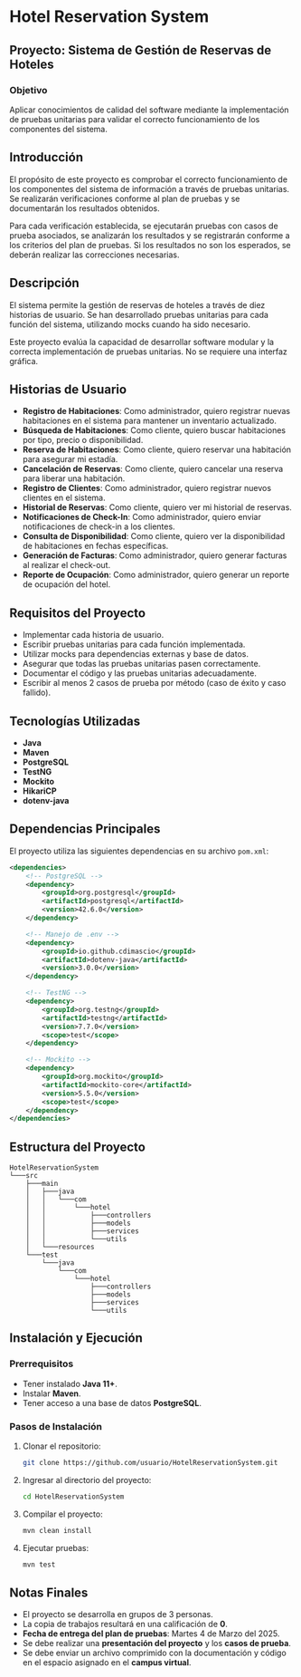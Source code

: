 # Hotel Reservation System

## Proyecto: Sistema de Gestión de Reservas de Hoteles

### Objetivo
Aplicar conocimientos de calidad del software mediante la implementación de pruebas unitarias para validar el correcto funcionamiento de los componentes del sistema.

## Introducción
El propósito de este proyecto es comprobar el correcto funcionamiento de los componentes del sistema de información a través de pruebas unitarias. Se realizarán verificaciones conforme al plan de pruebas y se documentarán los resultados obtenidos.

Para cada verificación establecida, se ejecutarán pruebas con casos de prueba asociados, se analizarán los resultados y se registrarán conforme a los criterios del plan de pruebas. Si los resultados no son los esperados, se deberán realizar las correcciones necesarias.

## Descripción
El sistema permite la gestión de reservas de hoteles a través de diez historias de usuario. Se han desarrollado pruebas unitarias para cada función del sistema, utilizando mocks cuando ha sido necesario.

Este proyecto evalúa la capacidad de desarrollar software modular y la correcta implementación de pruebas unitarias. No se requiere una interfaz gráfica.

## Historias de Usuario
- **Registro de Habitaciones**: Como administrador, quiero registrar nuevas habitaciones en el sistema para mantener un inventario actualizado.
- **Búsqueda de Habitaciones**: Como cliente, quiero buscar habitaciones por tipo, precio o disponibilidad.
- **Reserva de Habitaciones**: Como cliente, quiero reservar una habitación para asegurar mi estadía.
- **Cancelación de Reservas**: Como cliente, quiero cancelar una reserva para liberar una habitación.
- **Registro de Clientes**: Como administrador, quiero registrar nuevos clientes en el sistema.
- **Historial de Reservas**: Como cliente, quiero ver mi historial de reservas.
- **Notificaciones de Check-In**: Como administrador, quiero enviar notificaciones de check-in a los clientes.
- **Consulta de Disponibilidad**: Como cliente, quiero ver la disponibilidad de habitaciones en fechas específicas.
- **Generación de Facturas**: Como administrador, quiero generar facturas al realizar el check-out.
- **Reporte de Ocupación**: Como administrador, quiero generar un reporte de ocupación del hotel.

## Requisitos del Proyecto
- Implementar cada historia de usuario.
- Escribir pruebas unitarias para cada función implementada.
- Utilizar mocks para dependencias externas y base de datos.
- Asegurar que todas las pruebas unitarias pasen correctamente.
- Documentar el código y las pruebas unitarias adecuadamente.
- Escribir al menos 2 casos de prueba por método (caso de éxito y caso fallido).

## Tecnologías Utilizadas
- **Java**
- **Maven**
- **PostgreSQL**
- **TestNG**
- **Mockito**
- **HikariCP**
- **dotenv-java**

## Dependencias Principales
El proyecto utiliza las siguientes dependencias en su archivo `pom.xml`:

```xml
<dependencies>
    <!-- PostgreSQL -->
    <dependency>
        <groupId>org.postgresql</groupId>
        <artifactId>postgresql</artifactId>
        <version>42.6.0</version>
    </dependency>

    <!-- Manejo de .env -->
    <dependency>
        <groupId>io.github.cdimascio</groupId>
        <artifactId>dotenv-java</artifactId>
        <version>3.0.0</version>
    </dependency>

    <!-- TestNG -->
    <dependency>
        <groupId>org.testng</groupId>
        <artifactId>testng</artifactId>
        <version>7.7.0</version>
        <scope>test</scope>
    </dependency>

    <!-- Mockito -->
    <dependency>
        <groupId>org.mockito</groupId>
        <artifactId>mockito-core</artifactId>
        <version>5.5.0</version>
        <scope>test</scope>
    </dependency>
</dependencies>
```

## Estructura del Proyecto
```
HotelReservationSystem
└───src
    ├───main
    │   ├───java
    │   │   └───com
    │   │       └───hotel
    │   │           ├───controllers
    │   │           ├───models
    │   │           ├───services
    │   │           └───utils
    │   └───resources
    └───test
        └───java
            └───com
                └───hotel
                    ├───controllers
                    ├───models
                    ├───services
                    └───utils
```

## Instalación y Ejecución

### Prerrequisitos
- Tener instalado **Java 11+**.
- Instalar **Maven**.
- Tener acceso a una base de datos **PostgreSQL**.

### Pasos de Instalación
1. Clonar el repositorio:

   ```sh
   git clone https://github.com/usuario/HotelReservationSystem.git
   ```

2. Ingresar al directorio del proyecto:

   ```sh
   cd HotelReservationSystem
   ```

3. Compilar el proyecto:

   ```sh
   mvn clean install
   ```

4. Ejecutar pruebas:

   ```sh
   mvn test
   ```

## Notas Finales
- El proyecto se desarrolla en grupos de 3 personas.
- La copia de trabajos resultará en una calificación de **0**.
- **Fecha de entrega del plan de pruebas**: Martes 4 de Marzo del 2025.
- Se debe realizar una **presentación del proyecto** y los **casos de prueba**.
- Se debe enviar un archivo comprimido con la documentación y código en el espacio asignado en el **campus virtual**.

